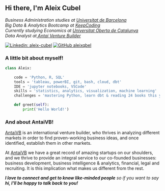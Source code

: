 <h2> Hi there, I'm Aleix Cubel </h2>

<p><em> Business Administration studies at <a href="https://www.ub.edu/web/portal/en/">Universitat de Barcelona </a>
</br> Big Data & Analytics Bootcamp at <a href="https://keepcoding.io/"> KeepCoding </a>
</br> Currently studying Economics at <a href="https://www.uoc.edu/portal/en/index.html"> Universitat Oberta de Catalunya </a>
</br> Data Analyst at<a href="http://www.antaivb.com/"> Antai Venture Builder</a>
</em></p>


[![Linkedin: aleix-cubel](https://img.shields.io/badge/-aleixcubel-blue?style=flat-square&logo=Linkedin&logoColor=white&link=https://www.linkedin.com/in/aleix-cubel/)](https://www.linkedin.com/in/aleix-cubel/)
[![GitHub aleixqbel](https://img.shields.io/github/followers/AleixQbel?label=follow&style=social)](https://github.com/AleixQbel)


### A little bit about myself!  

```python
class Aleix: 
    
    code = 'Python, R, SQL'
    tools = 'tableau, powerBI, git, bash, cloud, dbt'
    IDE = 'jupyter notebooks, VSCode'
    skills = 'statistics, analytics, visualization, machine learning'
    challenges = 'mastering Python, learn dbt & reading 24 books this year'
        
    def greet(self):
        print('Hello World!')
```


### And about AntaiVB!

[AntaiVB](http://www.antaivb.com/) is an international venture builder, who thrives in analyzing different markets in order to find proven-working business ideas, and once identified, establish them in other markets.


At [AntaiVB](http://www.antaivb.com/) we have a great record of amazing startups on our shoulders, and we thrive to provide an integral service to our co-founded businesses: business development, business intelligence & analytics, financial, legal and recruiting. It is this implication what makes us different from the rest.


<em><b>I love to connect and get to know like-minded people</b> so if you want to say <b>hi, I'll be happy to talk back to you!</b></em>

